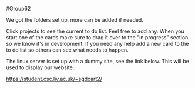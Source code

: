 #Group62

We got the folders set up, more can be added if needed.

Click projects to see the current to do list. Feel free to add any. When you start one of the cards make sure to drag it over to the "in progress" section so we know it's in development. If you need any help add a new card to the to do list so others can see what needs to happen.

The linux server is set up with a dummy site, see the link below. This will be used to display our website.

https://student.csc.liv.ac.uk/~sgdcart2/

